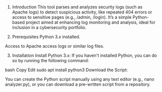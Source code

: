 1. Introduction
This tool parses and analyzes security logs (such as Apache logs) to detect suspicious activity, like repeated 404 errors or access to sensitive pages (e.g., /admin, /login). It’s a simple Python-based project aimed at enhancing log monitoring and analysis, ideal for inclusion in a cybersecurity portfolio.

2. Prerequisites
Python 3.x installed.

Access to Apache access logs or similar log files.

3. Installation
Install Python 3.x:
If you haven't installed Python, you can do so by running the following command:

bash
Copy
Edit
sudo apt install python3
Download the Script:

You can create the Python script manually using any text editor (e.g., nano analyzer.py), or you can download a pre-written script from a repository.

